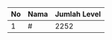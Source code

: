 | No | Nama            | Jumlah Level |
|----|-----------------|--------------|
| 1  | #    |    2252        |
